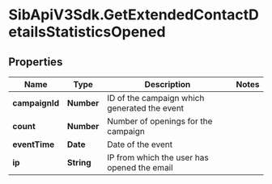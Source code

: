 # SibApiV3Sdk.GetExtendedContactDetailsStatisticsOpened

## Properties
Name | Type | Description | Notes
------------ | ------------- | ------------- | -------------
**campaignId** | **Number** | ID of the campaign which generated the event | 
**count** | **Number** | Number of openings for the campaign | 
**eventTime** | **Date** | Date of the event | 
**ip** | **String** | IP from which the user has opened the email | 



